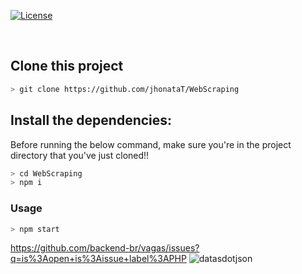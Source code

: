 

<p align="left">
  <a href="https://github.com/JhN-Te/whatsapp_bot/blob/main/LICENSE"><img src="https://img.shields.io/github/license/JhN-Te/whatsapp_bot" alt="License"></a>
</p>

<br/>

## Clone this project

```bash
> git clone https://github.com/jhonataT/WebScraping
```

## Install the dependencies:
Before running the below command, make sure you're in the project directory that
you've just cloned!!

```bash
> cd WebScraping
> npm i
```
### Usage
```bash
> npm start
```

https://github.com/backend-br/vagas/issues?q=is%3Aopen+is%3Aissue+label%3APHP
![datasdotjson](https://user-images.githubusercontent.com/51134324/103490494-f1462180-4dfa-11eb-88e8-06c0706c4097.PNG)

